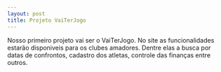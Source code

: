 ```yaml
---
layout: post
title: Projeto VaiTerJogo
---
```


Nosso primeiro projeto vai ser o VaiTerJogo.
No site as funcionalidades estarão disponiveis para os clubes amadores. Dentre elas
a busca por datas de confrontos, cadastro dos atletas, controle das finanças entre outros.


